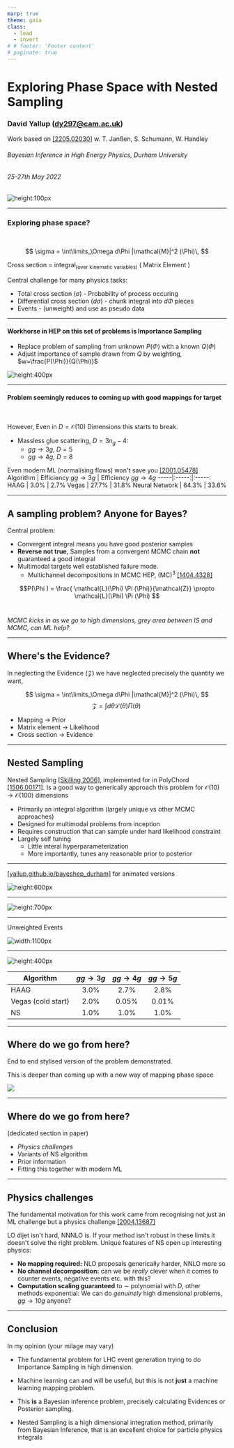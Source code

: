 ```yaml
---
marp: true
theme: gaia
class:
  - lead
  - invert
# # footer: 'Footer content'
# paginate: true
---
```


<style>
section {

  font-size: 28px;
}
</style>

# Exploring Phase Space with Nested Sampling

### David Yallup (<dy297@cam.ac.uk>)

Work based on [[2205.02030]](https://arxiv.org/abs/2205.02030) w. T. Janßen, S. Schumann, W. Handley
&nbsp;
&nbsp;
###### _Bayesian Inference in High Energy Physics, Durham University_
 
###### 25-27th May 2022

![height:100px](./assets/cam.png) 


----

<!-- paginate: true -->

### Exploring phase space?
&nbsp;


$$ \sigma = \int\limits_\Omega d\Phi |\mathcal{M}|^2 (\Phi)\, $$

Cross section  = integral$_\text{(over kinematic variables)}$ ( Matrix Element )
&nbsp;

Central challenge for many physics tasks:  
  

- Total cross section $(\sigma)$ - Probability of process occuring
- Differential cross section $(d\sigma)$ - chunk integral into $d\Phi$ pieces
- Events - (unweight) and use as pseudo data

----
#### Workhorse in HEP on this set of problems is Importance Sampling

- Replace problem of sampling from unknown $P(\Phi)$ with a known $Q(\Phi)$
- Adjust importance of sample drawn from $Q$ by weighting, $w=\frac{P(\Phi)}{Q(\Phi)}$

![height:400px](./assets/vegas_ex.png)

----

#### Problem seemingly reduces to coming up with good mappings for target
&nbsp;

However, Even in $D=\mathcal{O}(10)$ Dimensions this starts to break. 
- Massless glue scattering, $D=3n_g-4$:
  - $gg\rightarrow 3g$, $D=5$
  - $gg\rightarrow 4g$, $D=8$

Even modern ML (normalising flows) won't save you [[2001.05478]](https://arxiv.org/abs/2001.05478)
 Algorithm | Efficiency $gg\rightarrow 3g$ | Efficiency $gg\rightarrow 4g$ 
-----|:-----:|:-----:
HAAG | 3.0% | 2.7% 
Vegas | 27.7% | 31.8% 
Neural Network | 64.3% | 33.6% 

----

## A sampling problem? Anyone for Bayes?

Central problem:
- Convergent integral means you have good posterior samples
- __Reverse not true__, Samples from a convergent MCMC chain __not__ guaranteed a good integral
- Multimodal targets well established failure mode.
  - Multichannel decompositions in MCMC HEP, (MC)$^3$ [[1404.4328]](https://arxiv.org/abs/1404.4328)

$$P(\Phi ) = \frac{ \mathcal{L}(\Phi) \Pi (\Phi)}{\mathcal{Z}} \propto \mathcal{L}(\Phi) \Pi (\Phi) $$
&nbsp;

_MCMC kicks in as we go to high dimensions, grey area between IS and MCMC, can ML help?_



----
## Where's the Evidence?

In neglecting the Evidence ($\mathcal{Z}$) we have neglected precisely the quantity we want,

$$ \sigma = \int\limits_\Omega d\Phi |\mathcal{M}|^2 (\Phi)\, $$
$$ \mathcal{Z} = \int d\theta \mathcal{L} (\theta) \Pi (\theta)\, $$

- Mapping $\rightarrow$ Prior
- Matrix element $\rightarrow$ Likelihood
- Cross section $\rightarrow$ Evidence

----
## Nested Sampling

Nested Sampling [[Skilling 2006]](https://projecteuclid.org/journals/bayesian-analysis/volume-1/issue-4/Nested-sampling-for-general-Bayesian-computation/10.1214/06-BA127.full), implemented for in PolyChord [[1506.00171]](https://arxiv.org/abs/1506.00171). Is a good way to generically approach this problem for $\mathcal{O}(10)\rightarrow \mathcal{O}(100)$ dimensions

- Primarily an integral algorithm (largely unique vs other MCMC approaches)
- Designed for multimodal problems from inception 
- Requires construction that can sample under hard likelihood constraint
- Largely self tuning
  - Little interal hyperparameterization
  - More importantly, tunes any reasonable prior to posterior


----
[[yallup.github.io/bayeshep_durham]](https://yallup.github.io/bayeshep_durham/) for animated versions

![height:600px](./assets/example_animate.gif)



----


![height:700px](./assets/gluon_4j_animation.gif)


----
Unweighted Events 

![width:1100px](./assets/jet_pT_1.png)

----

![height:400px](./assets/efficiencies.png)

 Algorithm |  $gg\rightarrow 3g$ |  $gg\rightarrow 4g$  |  $gg\rightarrow 5g$
-----|:-----:|:-----: |:-----:
HAAG | 3.0% | 2.7% | 2.8%
Vegas (cold start) | 2.0% | 0.05% | 0.01% 
NS | 1.0% | 1.0% | 1.0%  


----

## Where do we go from here?

End to end stylised version of the problem demonstrated. 

This is deeper than coming up with a new way of mapping phase space

![](./assets/jenga.png)

----

## Where do we go from here? 
(dedicated section in paper)

- _Physics challenges_
- Variants of NS algorithm
- Prior information
- Fitting this together with modern ML

----

## Physics challenges

The fundamental motivation for this work came from recognising not just an ML challenge but a physics challenge [[2004.13687]](https://arxiv.org/abs/2004.13687)

LO dijet isn't hard, NNNLO is. If your method isn't robust in these limits it doesn't solve the right problem. Unique features of NS open up interesting physics:

- __No mapping required:__ NLO proposals generically harder, NNLO more so 
- __No channel decomposition:__ can we be _really_ clever when it comes to counter events, negative events etc. with this?
- __Computation scaling guaranteed__ to $\sim$ polynomial with $D$, other methods exponential: We can do _genuinely_ high dimensional problems, $gg\rightarrow 10g$ anyone?

----
## Conclusion

In my opinion (your milage may vary)
<!-- Event generation is a Markov Chain sampling process (despite what you may have been told), needing stochastic refinement is inevitable. -->

<!-- Event Generation is fundamentally an inversion of a Conditional probability, Bayesian inference (and hence Markov Chains) are the (IMO) proper language for this problem -->

- The fundamental problem for LHC event generation trying to do Importance Sampling in high dimension.

- Machine learning can and will be useful, but this is not __just__ a machine learning mapping problem. 

- This __is__ a Bayesian inference problem, precisely calculating Evidences or Posterior sampling. 

- Nested Sampling is a high dimensional integration method, primarily from Bayesian Inference, that is an excellent choice for particle physics integrals

